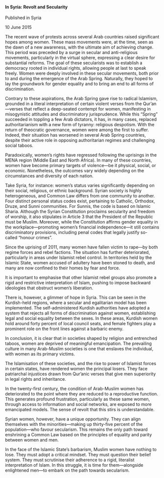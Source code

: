 <h4>In Syria: Revolt and Secularity</h4>

Published in Syria

10 June 2015

The recent wave of protests across several Arab countries raised significant hopes among women. These mass movements were, at the time, seen as the dawn of a new awareness, with the ultimate aim of achieving change. This period was preceded by a surge in secular and anti-religious movements, particularly in the virtual sphere, expressing a clear desire for substantial reforms. The goal of these secularists was to establish a democracy rooted in individual rights, allowing people at last to speak freely. Women were deeply involved in these secular movements, both prior to and during the emergence of the Arab Spring. Naturally, they hoped to lay the groundwork for gender equality and to bring an end to all forms of discrimination.

Contrary to these aspirations, the Arab Spring gave rise to radical Islamism, grounded in a literal interpretation of certain violent verses from the Qur’an—verses that reflect a deep-seated contempt for women, manifesting in misogynistic attitudes and discriminatory jurisprudence. While this “Spring” succeeded in toppling a few Arab dictators, it has, in many cases, replaced authoritarianism with a new form of tyranny: religious despotism. With the return of theocratic governance, women were among the first to suffer. Indeed, their situation has worsened in several Arab Spring countries, despite their active role in opposing authoritarian regimes and challenging social taboos.

Paradoxically, women’s rights have regressed following the uprisings in the MENA region (Middle East and North Africa). In many of these countries, women have become primary targets of violence—be it physical, social, or economic. Nonetheless, the outcomes vary widely depending on the circumstances and diversity of each nation.

Take Syria, for instance: women’s status varies significantly depending on their social, religious, or ethnic background. Syrian society is highly heterogeneous, and Common Law differs from one community to another. Four distinct personal status codes exist, pertaining to Catholic, Orthodox, Druze, and Sunni communities. For Sunnis, the code is based on Islamic Sharia. Although the Syrian Constitution proclaims secularity and freedom of worship, it also stipulates in Article 3 that the President of the Republic must be Muslim. Moreover, while the Constitution affirms gender equality in the workplace—promoting women’s financial independence—it still contains discriminatory provisions, including penal codes that legally justify so-called “honour crimes”.

Since the uprising of 2011, many women have fallen victim to rape—by both regime forces and rebel factions. The situation has further deteriorated, particularly in areas under Islamist rebel control. In territories held by the Islamic State, women accused of adultery have been stoned to death, and many are now confined to their homes by fear and force.

It is important to emphasise that other Islamist rebel groups also promote a rigid and restrictive interpretation of Islam, pushing to impose backward ideologies that obstruct women’s liberation.

There is, however, a glimmer of hope in Syria. This can be seen in the Kurdish-held regions, where a secular and egalitarian model has been implemented. The self-administered Kurdish authorities have adopted a system that rejects all forms of discrimination against women, establishing legal and social equality between the sexes. In these areas, Kurdish women hold around forty percent of local council seats, and female fighters play a prominent role on the front lines against a barbaric enemy.

In conclusion, it is clear that in societies shaped by religion and entrenched taboos, women are deprived of meaningful emancipation. The prevailing culture in many Arab-Muslim societies is one that enslaves the individual, with women as its primary victims.

The Islamisation of these societies, and the rise to power of Islamist forces in certain states, have rendered women the principal losers. They face patriarchal injustices drawn from Qur’anic verses that give men superiority in legal rights and inheritance.

In the twenty-first century, the condition of Arab-Muslim women has deteriorated to the point where they are reduced to a reproductive function. This generates profound frustration, particularly as these same women, through access to information and social networks, are exposed to more emancipated models. The sense of revolt that this stirs is understandable.

Syrian women, however, have a unique opportunity. They can align themselves with the minorities—making up thirty-five percent of the population—who favour secularism. This remains the only path toward enshrining a Common Law based on the principles of equality and parity between women and men.

In the face of the Islamic State’s barbarism, Muslim women have nothing to lose. They must adopt a critical mindset. They must question their belief system. They must scrutinise their adherence to a rigid, literalist interpretation of Islam. In this struggle, it is time for them—alongside enlightened men—to embark on the path towards secularism.